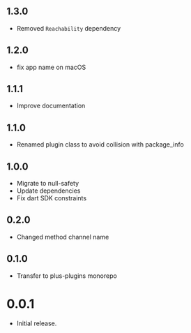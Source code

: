 ## 1.3.0

- Removed `Reachability` dependency

## 1.2.0

- fix app name on macOS

## 1.1.1

- Improve documentation

## 1.1.0

- Renamed plugin class to avoid collision with package_info

## 1.0.0

- Migrate to null-safety
- Update dependencies
- Fix dart SDK constraints

## 0.2.0

- Changed method channel name

## 0.1.0

- Transfer to plus-plugins monorepo

# 0.0.1

- Initial release.
